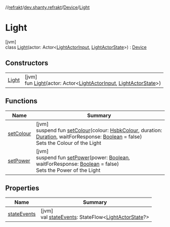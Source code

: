 //[refrakt](../../../../index.md)/[dev.shanty.refrakt](../../index.md)/[Device](../index.md)/[Light](index.md)

# Light

[jvm]\
class [Light](index.md)(actor: Actor&lt;[LightActorInput](../../../dev.shanty.refrakt.actors/-light-actor-input/index.md), [LightActorState](../../../dev.shanty.refrakt.actors/-light-actor-state/index.md)&gt;) : [Device](../index.md)

## Constructors

| | |
|---|---|
| [Light](-light.md) | [jvm]<br>fun [Light](-light.md)(actor: Actor&lt;[LightActorInput](../../../dev.shanty.refrakt.actors/-light-actor-input/index.md), [LightActorState](../../../dev.shanty.refrakt.actors/-light-actor-state/index.md)&gt;) |

## Functions

| Name | Summary |
|---|---|
| [setColour](set-colour.md) | [jvm]<br>suspend fun [setColour](set-colour.md)(colour: [HsbkColour](../../../dev.shanty.refrakt.models/-hsbk-colour/index.md), duration: [Duration](https://kotlinlang.org/api/latest/jvm/stdlib/kotlin.time/-duration/index.html), waitForResponse: [Boolean](https://kotlinlang.org/api/latest/jvm/stdlib/kotlin/-boolean/index.html) = false)<br>Sets the Colour of the Light |
| [setPower](set-power.md) | [jvm]<br>suspend fun [setPower](set-power.md)(power: [Boolean](https://kotlinlang.org/api/latest/jvm/stdlib/kotlin/-boolean/index.html), waitForResponse: [Boolean](https://kotlinlang.org/api/latest/jvm/stdlib/kotlin/-boolean/index.html) = false)<br>Sets the Power of the Light |

## Properties

| Name | Summary |
|---|---|
| [stateEvents](state-events.md) | [jvm]<br>val [stateEvents](state-events.md): StateFlow&lt;[LightActorState](../../../dev.shanty.refrakt.actors/-light-actor-state/index.md)?&gt; |
